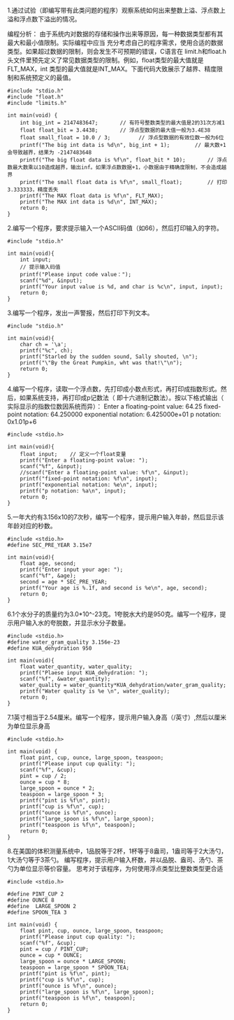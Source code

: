 1.通过试验（即编写带有此类问题的程序）观察系统如何出来整数上溢、浮点数上溢和浮点数下溢出的情况。

编程分析：
    由于系统内对数据的存储和操作出来等原因，每一种数据类型都有其最大和最小值限制。实际编程中应当
充分考虑自己的程序需求，使用合适的数据类型。如果超过数据的限制，则会发生不可预期的错误，C语言在
limit.h和float.h头文件里预先定义了常见数据类型的限制。例如，float类型的最大值就是FLT_MAX，int
类型的最大值就是INT_MAX。下面代码大致展示了越界、精度限制和系统预定义的最值。
```
#include "stdio.h"
#include "float.h"
#include "limits.h"

int main(void) {
    int big_int = 2147483647;       // 有符号整数类型的最大值是2的31次方减1
    float float_bit = 3.4438;       // 浮点型数据的最大值一般为3.4E38
    float small_float = 10.0 / 3;         // 浮点型数据的有效位数一般为6位
    printf("The big int data is %d\n", big_int + 1);        // 最大数+1会导致越界，结果为 -2147483648
    printf("The big float data is %f\n", float_bit * 10);       // 浮点数最大数乘以10造成越界，输出inf。如果浮点数数据+1，小数据由于精确度限制，不会造成越界
    printf("The small float data is %f\n", small_float);        // 打印 3.333333，精度丢失
    printf("The MAX float data is %f\n", FLT_MAX);
    printf("The MAX int data is %d\n", INT_MAX);
    return 0;
}

```
2.编写一个程序，要求提示输入一个ASCII码值（如66），然后打印输入的字符。

```
#include "stdio.h"

int main(void){
    int input;
    // 提示输入码值
    printf("Please input code value：");
    scanf("%d", &input);
    printf("Your input value is %d, and char is %c\n", input, input);
    return 0;
}
```


3.编写一个程序，发出一声警报，然后打印下列文本。

```
#include "stdio.h"

int main(void){
    char ch = '\a';
    printf("%c", ch);
    printf("Starled by the sudden sound, Sally shouted, \n");
    printf("\"By the Great Pumpkin, wht was that!\"\n");
    return 0;
}
```

4.编写一个程序，读取一个浮点数，先打印成小数点形式，再打印成指数形式。然后，如果系统支持，再打印成p记数法（ 即十六进制记数法）。按以下格式输出（ 实际显示的指数位数因系统而异）：
Enter a floating-point value: 64.25
fixed-point notation: 64.250000
exponential notation: 6.425000e+01
p notation: 0x1.01p+6

```
#include <stdio.h>

int main(void){
    float input;    // 定义一个float变量
    printf("Enter a floating-point value: ");
    scanf("%f", &input);
    //scanf("Enter a floating-point value: %f\n", &input);
    printf("fixed-point notation: %f\n", input);
    printf("exponential notation: %e\n", input);
    printf("p notation: %a\n", input);
    return 0;
}
```

5.一年大约有3.156x10的7次秒，编写一个程序，提示用户输入年龄，然后显示该年龄对应的秒数。

```
#include <stdio.h>
#define SEC_PRE_YEAR 3.15e7

int main(void){
    float age, second;
    printf("Enter input your age: ");
    scanf("%f", &age);
    second = age * SEC_PRE_YEAR;
    printf("Your age is %.1f, and second is %e\n", age, second);
    return 0;
}
```

6.1个水分子的质量约为3.0*10^-23克。1夸脱水大约是950克。编写一个程序，提示用户输入水的夸脱数，并显示水分子数量。

```
#include <stdio.h>
#define water_gram_quality 3.156e-23
#define KUA_dehydration 950

int main(void){
    float water_quantity, water_quality;
    printf("Plaese input KUA_dehydration: ");
    scanf("%f", &water_quantity);
    water_quality = water_quantity*KUA_dehydration/water_gram_quality;
    printf("Water quality is %e \n", water_quality);
    return 0;
}
```
7.1英寸相当于2.54厘米。编写一个程序，提示用户输入身高（/英寸）,然后以厘米为单位显示身高

```
#include <stdio.h>

int main(void) {
    float pint, cup, ounce, large_spoon, teaspoon;
    printf("Please input cup quality: ");
    scanf("%f", &cup);
    pint = cup / 2;
    ounce = cup * 8;
    large_spoon = ounce * 2;
    teaspoon = large_spoon * 3;
    printf("pint is %f\n", pint);
    printf("cup is %f\n", cup);
    printf("ounce is %f\n", ounce);
    printf("large_spoon is %f\n", large_spoon);
    printf("teaspoon is %f\n", teaspoon);
    return 0;
}
```

8.在美国的体积测量系统中，1品脱等于2杯，1杯等于8盎司，1盎司等于2大汤勺，1大汤勺等于3茶勺。 编写程序，提示用户输入杯数，并以品脱、盎司、汤勺、茶勺为单位显示等价容量。 思考对于该程序，为何使用浮点类型比整数类型更合适

```
#include <stdio.h>

#define PINT_CUP 2
#define OUNCE 8
#define  LARGE_SPOON 2
#define SPOON_TEA 3

int main(void) {
    float pint, cup, ounce, large_spoon, teaspoon;
    printf("Please input cup quality: ");
    scanf("%f", &cup);
    pint = cup / PINT_CUP;
    ounce = cup * OUNCE;
    large_spoon = ounce * LARGE_SPOON;
    teaspoon = large_spoon * SPOON_TEA;
    printf("pint is %f\n", pint);
    printf("cup is %f\n", cup);
    printf("ounce is %f\n", ounce);
    printf("large_spoon is %f\n", large_spoon);
    printf("teaspoon is %f\n", teaspoon);
    return 0;
}
```

